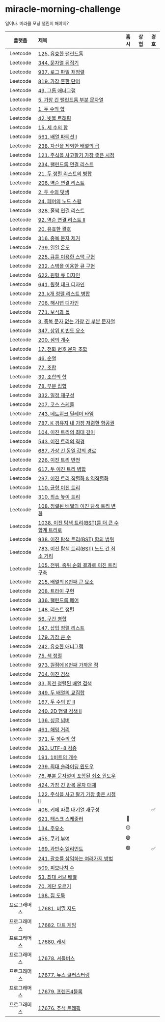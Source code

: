 # miracle-morning-challenge

일어나. 미라클 모닝 챌린지 해야지?

| 플랫폼 | 제목 | 흠시 | 상협 | 경호 |
| :---: | :--- | :--: | :--: | :--: |
| Leetcode | [125. 유효한 팰린드롬](https://leetcode.com/problems/valid-palindrome/)|  |  |  |
| Leetcode | [344. 문자열 뒤집기](https://leetcode.com/problems/reverse-string/)|  |  |  |
| Leetcode | [937. 로그 파일 재정렬](https://leetcode.com/problems/reorder-data-in-log-files/)|  |  |  |
| Leetcode | [819. 가장 흔한 단어](https://leetcode.com/problems/most-common-word/)|  |  |  |
| Leetcode | [49. 그룹 애너그램](https://leetcode.com/problems/group-anagrams/)|  |  |  |
| Leetcode | [5. 가장 긴 팰린드롬 부분 문자열](https://leetcode.com/problems/longest-palindromic-substring/)|  |  |  |
| Leetcode | [1. 두 수의 합](https://leetcode.com/problems/two-sum/)|  |  |  |
| Leetcode | [42. 빗물 트래핑](https://leetcode.com/problems/trapping-rain-water/)|  |  |  |
| Leetcode | [15. 세 수의 합](https://leetcode.com/problems/3sum/)|  |  |  |
| Leetcode | [561. 배열 파티션 I](https://leetcode.com/problems/array-partition-i/)|  |  |  |
| Leetcode | [238. 자신을 제외한 배열의 곱](https://leetcode.com/problems/product-of-array-except-self/)|  |  |  |
| Leetcode | [121. 주식을 사고팔기 가장 좋은 시점](https://leetcode.com/problems/best-time-to-buy-and-sell-stock/)|  |  |  |
| Leetcode | [234. 팰린드롬 연결 리스트](https://leetcode.com/problems/palindrome-linked-list/)|  |  |  |
| Leetcode | [21. 두 정렬 리스트의 병합](https://leetcode.com/problems/merge-two-sorted-lists/)|  |  |  |
| Leetcode | [206. 역순 연결 리스트](https://leetcode.com/problems/reverse-linked-list/)|  |  |  |
| Leetcode | [2. 두 수의 덧셈](https://leetcode.com/problems/add-two-numbers/)|  |  |  |
| Leetcode | [24. 페어의 노드 스왑](https://leetcode.com/problems/swap-nodes-in-pairs/)|  |  |  |
| Leetcode | [328. 홀짝 연결 리스트](https://leetcode.com/problems/odd-even-linked-list/)|  |  |  |
| Leetcode | [92. 역순 연결 리스트 II](https://leetcode.com/problems/reverse-linked-list-ii/)|  |  |  |
| Leetcode | [20. 유효한 괄호](https://leetcode.com/problems/valid-parentheses/)|  |  |  |
| Leetcode | [316. 중복 문자 제거](https://leetcode.com/problems/remove-duplicate-letters/)|  |  |  |
| Leetcode | [739. 일일 온도](https://leetcode.com/problems/daily-temperatures/)|  |  |  |
| Leetcode | [225. 큐를 이용한 스택 구현](https://leetcode.com/problems/implement-stack-using-queues/)|  |  |  |
| Leetcode | [232. 스택을 이용한 큐 구현](https://leetcode.com/problems/implement-queue-using-stacks/)|  |  |  |
| Leetcode | [622. 원형 큐 디자인](https://leetcode.com/problems/design-circular-queue/)|  |  |  |
| Leetcode | [641. 원형 데크 디자인](https://leetcode.com/problems/design-circular-deque/)|  |  |  |
| Leetcode | [23. k개 정렬 리스트 병합](https://leetcode.com/problems/merge-k-sorted-lists/)|  |  |  |
| Leetcode | [706. 해시맵 디자인](https://leetcode.com/problems/design-hashmap/)|  |  |  |
| Leetcode | [771. 보석과 돌](https://leetcode.com/problems/jewels-and-stones/)|  |  |  |
| Leetcode | [3. 중복 문자 없는 가장 긴 부분 문자열](https://leetcode.com/problems/longest-substring-without-repeating-characters/)|  |  |  |
| Leetcode | [347. 상위 K 빈도 요소](https://leetcode.com/problems/top-k-frequent-elements/)|  |  |  |
| Leetcode | [200. 섬의 개수](https://leetcode.com/problems/number-of-islands/)|  |  |  |
| Leetcode | [17. 전화 번호 문자 조합](https://leetcode.com/problems/letter-combinations-of-a-phone-number/)|  |  |  |
| Leetcode | [46. 순열](https://leetcode.com/problems/permutations/)|  |  |  |
| Leetcode | [77. 조합](https://leetcode.com/problems/combinations/)|  |  |  |
| Leetcode | [39. 조합의 합](https://leetcode.com/problems/combination-sum/)|  |  |  |
| Leetcode | [78. 부분 집합](https://leetcode.com/problems/subsets/)|  |  |  |
| Leetcode | [332. 일정 재구성](https://leetcode.com/problems/reconstruct-itinerary/)|  |  |  |
| Leetcode | [207. 코스 스케줄](https://leetcode.com/problems/course-schedule/)|  |  |  |
| Leetcode | [743. 네트워크 딜레이 타임](https://leetcode.com/problems/network-delay-time/)|  |  |  |
| Leetcode | [787. K 경유지 내 가장 저렴한 항공권](https://leetcode.com/problems/cheapest-flights-within-k-stops/)|  |  |  |
| Leetcode | [104. 이진 트리의 최대 깊이](https://leetcode.com/problems/maximum-depth-of-binary-tree/)|  |  |  |
| Leetcode | [543. 이진 트리의 직경](https://leetcode.com/problems/diameter-of-binary-tree/)|  |  |  |
| Leetcode | [687. 가장 긴 동일 값의 경로](https://leetcode.com/problems/longest-univalue-path/)|  |  |  |
| Leetcode | [226. 이진 트리 반전](https://leetcode.com/problems/invert-binary-tree/)|  |  |  |
| Leetcode | [617. 두 이진 트리 병합](https://leetcode.com/problems/merge-two-binary-trees/)|  |  |  |
| Leetcode | [297. 이진 트리 직렬화 & 역직렬화](https://leetcode.com/problems/serialize-and-deserialize-binary-tree/)|  |  |  |
| Leetcode | [110. 균형 이진 트리](https://leetcode.com/problems/balanced-binary-tree/)|  |  |  |
| Leetcode | [310. 최소 높이 트리](https://leetcode.com/problems/minimum-height-trees/)|  |  |  |
| Leetcode | [108. 정렬된 배열의 이진 탐색 트리 변환](https://leetcode.com/problems/convert-sorted-array-to-binary-search-tree/)|  |  |  |
| Leetcode | [1038. 이진 탐색 트리(BST)를 더 큰 수 합계 트리로](https://leetcode.com/problems/binary-search-tree-to-greater-sum-tree/)|  |  |  |
| Leetcode | [938. 이진 탐색 트리(BST) 합의 범위](https://leetcode.com/problems/range-sum-of-bst/)|  |  |  |
| Leetcode | [783. 이진 탐색 트리(BST) 노드 간 최소 거리](https://leetcode.com/problems/minimum-distance-between-bst-nodes/)|  |  |  |
| Leetcode | [105. 전위, 중위 순회 결과로 이진 트리 구축](https://leetcode.com/problems/construct-binary-tree-from-preorder-and-inorder-traversal/)|  |  |  |
| Leetcode | [215. 배열의 K번째 큰 요소](https://leetcode.com/problems/kth-largest-element-in-an-array/)|  |  |  |
| Leetcode | [208. 트라이 구현](https://leetcode.com/problems/implement-trie-prefix-tree/)|  |  |  |
| Leetcode | [336. 팰린드롬 페어](https://leetcode.com/problems/palindrome-pairs/)|  |  |  |
| Leetcode | [148. 리스트 정렬](https://leetcode.com/problems/sort-list/)|  |  |  |
| Leetcode | [56. 구간 병합](https://leetcode.com/problems/merge-intervals/)|  |  |  |
| Leetcode | [147. 삽입 정렬 리스트](https://leetcode.com/problems/insertion-sort-list/)|  |  |  |
| Leetcode | [179. 가장 큰 수](https://leetcode.com/problems/largest-number/)|  |  |  |
| Leetcode | [242. 유효한 애너그램](https://leetcode.com/problems/valid-anagram/)|  |  |  |
| Leetcode | [75. 색 정렬](https://leetcode.com/problems/sort-colors/)|  |  |  |
| Leetcode | [973. 원점에 K번째 가까운 점](https://leetcode.com/problems/k-closest-points-to-origin/)|  |  |  |
| Leetcode | [704. 이진 검색](https://leetcode.com/problems/binary-search/)|  |  |  |
| Leetcode | [33. 회전 정렬된 배열 검색](https://leetcode.com/problems/search-in-rotated-sorted-array/)|  |  |  |
| Leetcode | [349. 두 배열의 교집합](https://leetcode.com/problems/intersection-of-two-arrays/)|  |  |  |
| Leetcode | [167. 두 수의 합 II](https://leetcode.com/problems/two-sum-ii-input-array-is-sorted/)|  |  |  |
| Leetcode | [240. 2D 행렬 검색 II](https://leetcode.com/problems/search-a-2d-matrix-ii/)|  |  |  |
| Leetcode | [136. 싱글 넘버](https://leetcode.com/problems/single-number/)|  |  |  |
| Leetcode | [461. 해밍 거리](https://leetcode.com/problems/hamming-distance/)|  |  |  |
| Leetcode | [371. 두 정수의 합](https://leetcode.com/problems/sum-of-two-integers/)|  |  |  |
| Leetcode | [393. UTF-8 검증](https://leetcode.com/problems/utf-8-validation/)|  |  |  |
| Leetcode | [191. 1비트의 개수](https://leetcode.com/problems/number-of-1-bits/)|  |  |  |
| Leetcode | [239. 최대 슬라이딩 윈도우](https://leetcode.com/problems/sliding-window-maximum/)|  |  |  |
| Leetcode | [76. 부분 문자열이 포함된 최소 윈도우](https://leetcode.com/problems/minimum-window-substring/)|  |  |  |
| Leetcode | [424. 가장 긴 반복 문자 대체](https://leetcode.com/problems/longest-repeating-character-replacement/)|  |  |  |
| Leetcode | [122. 주식을 사고 팔기 가장 좋은 시점 II](https://leetcode.com/problems/best-time-to-buy-and-sell-stock-ii/)|  |  |  |
| Leetcode | [406. 키에 따른 대기열 재구성](https://leetcode.com/problems/queue-reconstruction-by-height/)|  |  | ✅ |
| Leetcode | [621. 태스크 스케줄러](https://leetcode.com/problems/task-scheduler/)| 🔴 |  |  |
| Leetcode | [134. 주유소](https://leetcode.com/problems/gas-station/)| 🟡 |  |  |
| Leetcode | [455. 쿠키 부여](https://leetcode.com/problems/assign-cookies/)| 🟢 |  |  |
| Leetcode | [169. 과반수 엘리먼트](https://leetcode.com/problems/majority-element/)| 🟢 |  | ✅ |
| Leetcode | [241. 괄호를 삽입하는 여러가지 방법](https://leetcode.com/problems/different-ways-to-add-parentheses/)|  |  |  |
| Leetcode | [509. 피보나치 수](https://leetcode.com/problems/fibonacci-number/)|  |  |  |
| Leetcode | [53. 최대 서브 배열](https://leetcode.com/problems/maximum-subarray/)|  |  |  |
| Leetcode | [70. 계단 오르기](https://leetcode.com/problems/climbing-stairs/)|  |  |  |
| Leetcode | [198. 집 도둑](https://leetcode.com/problems/house-robber/)|  |  |  |
| 프로그래머스 | [17681. 비밀 지도](https://programmers.co.kr/learn/courses/30/lessons/17681) |  |  |  |
| 프로그래머스 | [17682. 다트 게임](https://programmers.co.kr/learn/courses/30/lessons/17682) |  |  |  |
| 프로그래머스 | [17680. 캐시](https://programmers.co.kr/learn/courses/30/lessons/17680) |  |  |  |
| 프로그래머스 | [17678. 셔틀버스](https://programmers.co.kr/learn/courses/30/lessons/17678) |  |  |  |
| 프로그래머스 | [17677. 뉴스 클러스터링](https://programmers.co.kr/learn/courses/30/lessons/17677) |  |  |  |
| 프로그래머스 | [17679. 프렌즈4블록](https://programmers.co.kr/learn/courses/30/lessons/17679) |  |  |  |
| 프로그래머스 | [17676. 추석 트래픽](https://programmers.co.kr/learn/courses/30/lessons/17676) | | ||
